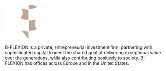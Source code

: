 <img src="https://raw.githubusercontent.com/bflexion/.github/master/profile/images/logo-white.svg" width="370" height="110">

B-FLEXION is a private, entrepreneurial investment firm, partnering with sophisticated capital to meet the shared goal of delivering exceptional value over the generations, while also contributing positively to society.  B-FLEXION has offices across Europe and in the United States.